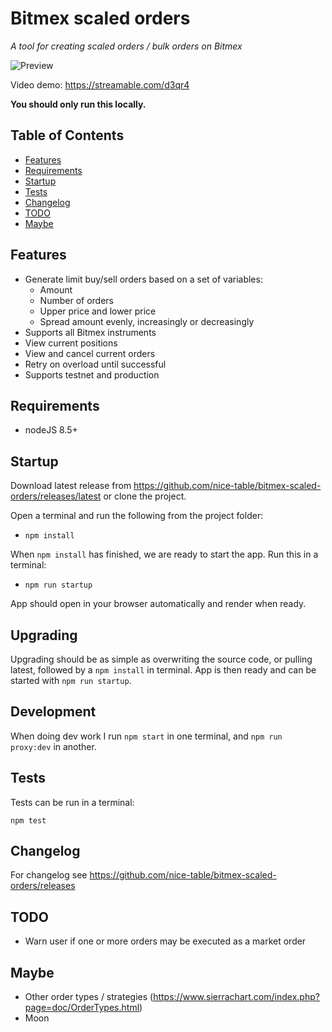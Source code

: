 # Bitmex scaled orders

_A tool for creating scaled orders / bulk orders on Bitmex_

![Preview](https://i.imgur.com/kfsQzLh.png)

Video demo: https://streamable.com/d3qr4

**You should only run this locally.**

## Table of Contents

- [Features](#features)
- [Requirements](#requirements)
- [Startup](#startup)
- [Tests](#tests)
- [Changelog](#changelog)
- [TODO](#todo)
- [Maybe](#maybe)

## Features

- Generate limit buy/sell orders based on a set of variables:
  - Amount
  - Number of orders
  - Upper price and lower price
  - Spread amount evenly, increasingly or decreasingly
- Supports all Bitmex instruments
- View current positions
- View and cancel current orders
- Retry on overload until successful
- Supports testnet and production

## Requirements

- nodeJS 8.5+

## Startup

Download latest release from https://github.com/nice-table/bitmex-scaled-orders/releases/latest or clone the project.

Open a terminal and run the following from the project folder:

- `npm install`

When `npm install` has finished, we are ready to start the app. Run this in a terminal:

- `npm run startup`

App should open in your browser automatically and render when ready.

## Upgrading

Upgrading should be as simple as overwriting the source code, or pulling latest, followed by a `npm install` in terminal. App is then ready and can be started with `npm run startup`.

## Development

When doing dev work I run `npm start` in one terminal, and `npm run proxy:dev` in another.

## Tests

Tests can be run in a terminal:

`npm test`

## Changelog

For changelog see https://github.com/nice-table/bitmex-scaled-orders/releases

## TODO

- Warn user if one or more orders may be executed as a market order

## Maybe

- Other order types / strategies (https://www.sierrachart.com/index.php?page=doc/OrderTypes.html)
- Moon
